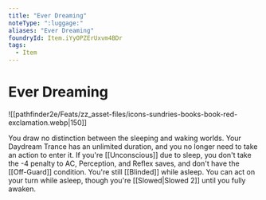 ```yaml
---
title: "Ever Dreaming"
noteType: ":luggage:"
aliases: "Ever Dreaming"
foundryId: Item.iYyOPZErUxvm4BDr
tags:
  - Item
---
```


# Ever Dreaming
![[pathfinder2e/Feats/zz_asset-files/icons-sundries-books-book-red-exclamation.webp|150]]

You draw no distinction between the sleeping and waking worlds. Your Daydream Trance has an unlimited duration, and you no longer need to take an action to enter it. If you're [[Unconscious]] due to sleep, you don't take the -4 penalty to AC, Perception, and Reflex saves, and don't have the [[Off-Guard]] condition. You're still [[Blinded]] while asleep. You can act on your turn while asleep, though you're [[Slowed|Slowed 2]] until you fully awaken.
